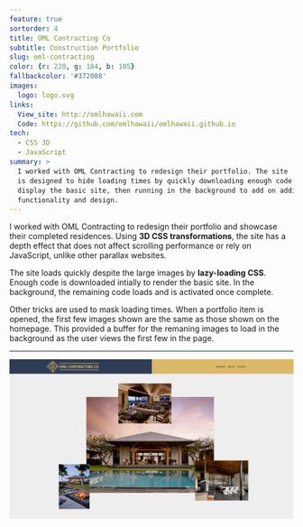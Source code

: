 ```yaml
---
feature: true
sortorder: 4
title: OML Contracting Co
subtitle: Construction Portfolio
slug: oml-contracting
color: {r: 220, g: 184, b: 105}
fallbackcolor: '#372008'
images:
  logo: logo.svg
links:
  View_site: http://omlhawaii.com
  Code: https://github.com/omlhawaii/omlhawaii.github.io
tech:
  - CSS 3D
  - JavaScript
summary: >
  I worked with OML Contracting to redesign their portfolio. The site
  is designed to hide loading times by quickly downloading enough code to
  display the basic site, then running in the background to add on additional
  functionality and design.
---
```

I worked with OML Contracting to redesign their portfolio and showcase their
completed residences. Using **3D CSS transformations**, the site has a depth effect
that does not affect scrolling performance or rely on JavaScript, unlike other
parallax websites.

The site loads quickly despite the large images by **lazy-loading CSS**.
Enough code is downloaded intially to render the basic site. In the background,
the remaining code loads and is activated once complete.

Other tricks are used to mask loading times. When a portfolio item is opened,
the first few images shown are the same as those shown on the homepage. This
provided a buffer for the remaning images to load in the background as the user
views the first few in the page.

___

![Screenshot of OML Contracting Co. Website](/images/oml-contracting/screenshot.png)
